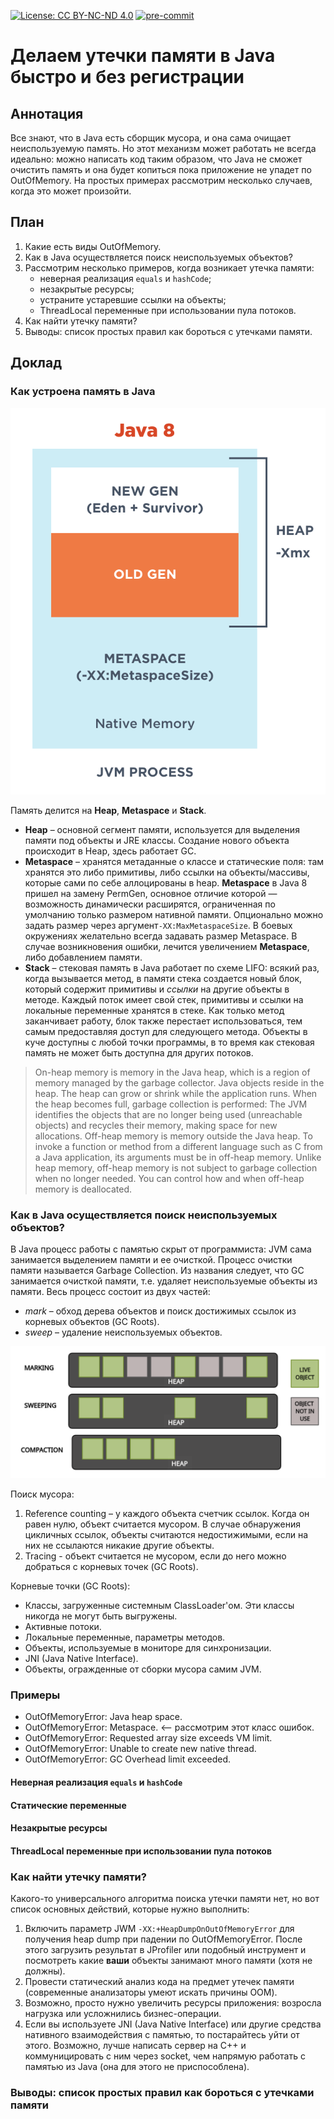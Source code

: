 [![License: CC BY-NC-ND 4.0](https://img.shields.io/badge/License-CC%20BY--NC--ND%204.0-lightgrey.svg)](https://creativecommons.org/licenses/by-nc-nd/4.0/)
[![pre-commit](https://img.shields.io/badge/pre--commit-enabled-brightgreen?logo=pre-commit)](https://github.com/pre-commit/pre-commit)

# Делаем утечки памяти в Java быстро и без регистрации

## Аннотация

Все знают, что в Java есть сборщик мусора, и она сама очищает неиспользуемую память. Но этот механизм может работать не
всегда идеально: можно написать код таким образом, что Java не сможет очистить память и она будет копиться пока
приложение не упадет по OutOfMemory. На простых примерах рассмотрим несколько случаев, когда это может произойти.

## План

1. Какие есть виды OutOfMemory.
2. Как в Java осуществляется поиск неиспользуемых объектов?
3. Рассмотрим несколько примеров, когда возникает утечка памяти:
    * неверная реализация `equals` и `hashCode`;
    * незакрытые ресурсы;
    * устраните устаревшие ссылки на объекты;
    * ThreadLocal переменные при использовании пула потоков.
4. Как найти утечку памяти?
5. Выводы: список простых правил как бороться с утечками памяти.

## Доклад

### Как устроена память в Java

![Java Memory](images/Java%20Memory.png)

Память делится на **Heap**, **Metaspace** и **Stack**.

* **Heap** – основной сегмент памяти, используется для выделения памяти под объекты и JRE классы. Создание нового
  объекта происходит в Heap, здесь работает GC.
* **Metaspace** – хранятся метаданные о классе и статические поля: там хранятся это либо примитивы, либо ссылки на
  объекты/массивы, которые сами по себе аллоцированы в heap. **Metaspace** в Java 8 пришел на замену PermGen, основное
  отличие которой — возможность динамически расширятся, ограниченная по умолчанию только размером нативной памяти.
  Опционально можно задать размер через аргумент`-XX:MaxMetaspaceSize`. В боевых окружениях желательно всегда задавать
  размер Metaspace. В случае возникновения ошибки, лечится увеличением **Metaspace**, либо добавлением памяти.
* **Stack** – стековая память в Java работает по схеме LIFO: всякий раз, когда вызывается метод, в памяти стека
  создается новый блок, который содержит примитивы и _ссылки_ на другие объекты в методе. Каждый поток имеет свой стек,
  примитивы и ссылки на локальные переменные хранятся в стеке. Как только метод заканчивает работу, блок также перестает
  использоваться, тем самым предоставляя доступ для следующего метода. Объекты в куче доступны с любой точки программы,
  в то время как стековая память не может быть доступна для других потоков.

> On-heap memory is memory in the Java heap, which is a region of memory managed by the garbage collector. Java objects
> reside in the heap. The heap can grow or shrink while the application runs. When the heap becomes full, garbage
> collection is performed: The JVM identifies the objects that are no longer being used (unreachable objects) and
> recycles their memory, making space for new allocations.
> Off-heap memory is memory outside the Java heap. To invoke a function or method from a different language such as C
> from a Java application, its arguments must be in off-heap memory. Unlike heap memory, off-heap memory is not subject
> to garbage collection when no longer needed. You can control how and when off-heap memory is deallocated.

### Как в Java осуществляется поиск неиспользуемых объектов?

В Java процесс работы с памятью скрыт от программиста: JVM сама занимается выделением памяти и ее очисткой. Процесс
очистки памяти называется Garbage Collection. Из названия следует, что GC занимается очисткой памяти, т.е. удаляет
неиспользуемые объекты из памяти. Весь процесс состоит из двух частей:

* _mark_ – обход дерева объектов и поиск достижимых ссылок из корневых объектов (GC Roots).
* _sweep_ – удаление неиспользуемых объектов.

![Mark & Sweep](images/Mark%20&%20Sweep%20GC.png)

Поиск мусора:

1. Reference counting – у каждого объекта счетчик ссылок. Когда он равен нулю, объект считается мусором. В случае
   обнаружения цикличных ссылок, объекты считаются недостижимыми, если на них не ссылаются никакие другие объекты.
2. Tracing - объект считается не мусором, если до него можно добраться с корневых точек (GC Roots).

Корневые точки (GC Roots):

* Классы, загруженные системным ClassLoader'ом. Эти классы никогда не могут быть выгружены.
* Активные потоки.
* Локальные переменные, параметры методов.
* Объекты, используемые в мониторе для синхронизации.
* JNI (Java Native Interface).
* Объекты, огражденные от сборки мусора самим JVM.

### Примеры

* OutOfMemoryError: Java heap space.
* OutOfMemoryError: Metaspace. <-- рассмотрим этот класс ошибок.
* OutOfMemoryError: Requested array size exceeds VM limit.
* OutOfMemoryError: Unable to create new native thread.
* OutOfMemoryError: GC Overhead limit exceeded.

#### Неверная реализация `equals` и `hashCode`

#### Статические переменные

#### Незакрытые ресурсы

#### ThreadLocal переменные при использовании пула потоков

### Как найти утечку памяти?

Какого-то универсального алгоритма поиска утечки памяти нет, но вот список основных действий, которые нужно выполнить:

1. Включить параметр JWM `-XX:+HeapDumpOnOutOfMemoryError` для получения heap dump при падении по OutOfMemoryError.
   После этого загрузить результат в JProfiler или подобный инструмент и посмотреть какие **ваши** объекты занимают
   много памяти (хотя не должны).
2. Провести статический анализ кода на предмет утечек памяти (современные анализаторы умеют искать причины OOM).
3. Возможно, просто нужно увеличить ресурсы приложения: возросла нагрузка или усложнились бизнес-операции.
4. Если вы используете JNI (Java Native Interface) или другие средства нативного взаимодействия с памятью, то
   постарайтесь уйти от этого. Возможно, лучше написать сервер на C++ и коммуницировать с ним через socket, чем напрямую
   работать с памятью из Java (она для этого не приспособлена).

### Выводы: список простых правил как бороться с утечками памяти